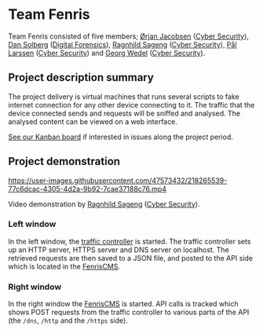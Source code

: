 # Team Fenris
Team Fenris consisted of five members; [Ørjan Jacobsen](https://github.com/orjanj) ([Cyber Security](https://www.noroff.no/en/studies/university-college/cyber-security)), [Dan Solberg](https://github.com/dansolb) ([Digital Forensics](https://www.noroff.no/en/studies/university-college/digital-forensics)), [Ragnhild Sageng](https://github.com/Lixona) ([Cyber Security](https://www.noroff.no/en/studies/university-college/cyber-security)), [Pål Larssen](https://github.com/palarssen) ([Cyber Security](https://www.noroff.no/en/studies/university-college/cyber-security)) and [Georg Wedel](https://github.com/DarkGogg) ([Cyber Security](https://www.noroff.no/en/studies/university-college/cyber-security)).


## Project description summary
The project delivery is virtual machines that runs several scripts to fake internet connection for any other device connecting to it. The traffic that the device connected sends and requests will be sniffed and analysed. The analysed content can be viewed on a web interface.

[See our Kanban board](https://github.com/orgs/Team-Fenris/projects/1) if interested in issues along the project period.

## Project demonstration
https://user-images.githubusercontent.com/47573432/218265539-77c6dcac-4305-4d2a-9b92-7cae37188c76.mp4

Video demonstration by [Ragnhild Sageng](https://github.com/Lixona) ([Cyber Security](https://www.noroff.no/en/studies/university-college/cyber-security)).

### Left window
In the left window, the [traffic controller](https://github.com/Team-Fenris/tfcctrl) is started.
The traffic controller sets up an HTTP server, HTTPS server and DNS server on localhost.
The retrieved requests are then saved to a JSON file, and posted to the API side which is located in the [FenrisCMS](https://github.com/Team-Fenris/fenrisCMS).

### Right window
In the right window the [FenrisCMS](https://github.com/Team-Fenris/fenrisCMS) is started.
API calls is tracked which shows POST requests from the traffic controller to various parts of the API (the `/dns`, `/http` and the `/https` side).
